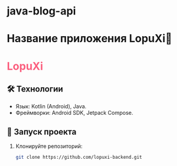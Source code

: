 ﻿# java-blog-api
# Название приложения LopuXi🐰
# <span style="color:#fb607f">LopuXi</span> 


## 🛠 Технологии  
- Язык: Kotlin (Android), Java.  
- Фреймворки: Android SDK, Jetpack Compose.    

## 🚀 Запуск проекта  
1. Клонируйте репозиторий:  
   ```sh  
   git clone https://github.com/lopuxi-backend.git  
